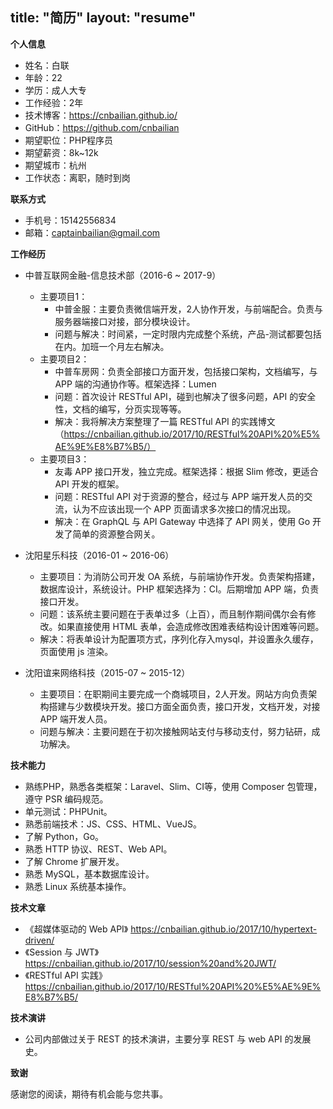 title: "简历"
layout: "resume"
---

**个人信息**

* 姓名：白联
* 年龄：22
* 学历：成人大专
* 工作经验：2年
* 技术博客：https://cnbailian.github.io/
* GitHub：https://github.com/cnbailian
* 期望职位：PHP程序员
* 期望薪资：8k~12k
* 期望城市：杭州
* 工作状态：离职，随时到岗

**联系方式**

* 手机号：15142556834
* 邮箱：captainbailian@gmail.com

**工作经历**

* 中普互联网金融-信息技术部（2016-6 ~ 2017-9）
  * 主要项目1：
    * 中普金服：主要负责微信端开发，2人协作开发，与前端配合。负责与服务器端接口对接，部分模块设计。
    * 问题与解决：时间紧，一定时限内完成整个系统，产品-测试都要包括在内。加班一个月左右解决。
  * 主要项目2：
    * 中普车房网：负责全部接口方面开发，包括接口架构，文档编写，与 APP 端的沟通协作等。框架选择：Lumen
    * 问题：首次设计 RESTful API，碰到也解决了很多问题，API 的安全性，文档的编写，分页实现等等。
    * 解决：我将解决方案整理了一篇 RESTful API 的实践博文（https://cnbailian.github.io/2017/10/RESTful%20API%20%E5%AE%9E%E8%B7%B5/）
  * 主要项目3：
    * 友毒 APP 接口开发，独立完成。框架选择：根据 Slim 修改，更适合 API 开发的框架。
    * 问题：RESTful API 对于资源的整合，经过与 APP 端开发人员的交流，认为不应该出现一个 APP 页面请求多次接口的情况出现。
    * 解决：在 GraphQL 与 API Gateway 中选择了 API 网关，使用 Go 开发了简单的资源整合网关。

* 沈阳星乐科技（2016-01 ~ 2016-06）
  * 主要项目：为消防公司开发 OA 系统，与前端协作开发。负责架构搭建，数据库设计，系统设计。PHP 框架选择为：CI。后期增加 APP 端，负责接口开发。
  * 问题：该系统主要问题在于表单过多（上百），而且制作期间偶尔会有修改。如果直接使用 HTML 表单，会造成修改困难表结构设计困难等问题。
  * 解决：将表单设计为配置项方式，序列化存入mysql，并设置永久缓存，页面使用 js 渲染。

* 沈阳谊来网络科技（2015-07 ~ 2015-12）
  * 主要项目：在职期间主要完成一个商城项目，2人开发。网站方向负责架构搭建与少数模块开发。接口方面全面负责，接口开发，文档开发，对接 APP 端开发人员。
  * 问题与解决：主要问题在于初次接触网站支付与移动支付，努力钻研，成功解决。

**技术能力**

* 熟练PHP，熟悉各类框架：Laravel、Slim、CI等，使用 Composer 包管理，遵守 PSR 编码规范。
* 单元测试：PHPUnit。
* 熟悉前端技术：JS、CSS、HTML、VueJS。
* 了解 Python，Go。
* 熟悉 HTTP 协议、REST、Web API。
* 了解 Chrome 扩展开发。
* 熟悉 MySQL，基本数据库设计。
* 熟悉 Linux 系统基本操作。

**技术文章**

* 《超媒体驱动的 Web API》 https://cnbailian.github.io/2017/10/hypertext-driven/
* 《Session 与 JWT》 https://cnbailian.github.io/2017/10/session%20and%20JWT/
* 《RESTful API 实践》 https://cnbailian.github.io/2017/10/RESTful%20API%20%E5%AE%9E%E8%B7%B5/

**技术演讲**

* 公司内部做过关于 REST 的技术演讲，主要分享 REST 与 web API 的发展史。

**致谢**

感谢您的阅读，期待有机会能与您共事。
